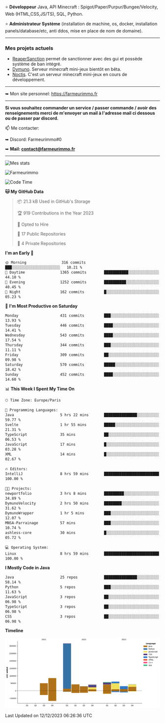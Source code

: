 ⭐ **Développeur** Java, API Minecraft : Spigot/Paper/Purpur/Bungee/Velocity, Web (HTML,CSS,JS/TS), SQL, Python.

⭐ **Administrateur Système** (installation de machine, os, docker, installation panels/database/etc, anti ddos, mise en place de nom de domaine).

---

### Mes projets actuels
- [ReaperSanction](https://www.spigotmc.org/resources/reapersanction.89580/) permet de sanctionner avec des gui et possède système de ban intégré.
- [Dymuno](https://discord.gg/dymuno-community-986460742293282886). Serveur minecraft mini-jeux bientôt en bêta.
- [Noctis](https://discord.gg/ydRurvUJ8U). C'est un serveur minecraft mini-jeux en cours de développement.

---

➥ Mon site personnel: https://farmeurimmo.fr

---

**Si vous souhaitez commander un service / passer commande / avoir des renseignements merci de m'envoyer un mail à l'adresse mail ci dessous ou de passer par discord.**

📫 Me contacter:
 
   ➥ Discord: Farmeurimmo#0
   
   ➥ **Mail: contact@farmeurimmo.fr**

---

![Mes stats](https://github-readme-stats.farmeurimmo.fr/api?username=Farmeurimmo&count_private=true&show_icons=true&theme=radical)

<img src="https://komarev.com/ghpvc/?username=Farmeurimmo" alt="Farmeurimmo" />

<!--START_SECTION:waka-->
![Code Time](http://img.shields.io/badge/Code%20Time-1%2C043%20hrs%206%20mins-blue)

**🐱 My GitHub Data** 

> 📦 21.3 kB Used in GitHub's Storage 
 > 
> 🏆 919 Contributions in the Year 2023
 > 
> 💼 Opted to Hire
 > 
> 📜 17 Public Repositories 
 > 
> 🔑 4 Private Repositories 
 > 
**I'm an Early 🐤** 

```text
🌞 Morning                316 commits         ███░░░░░░░░░░░░░░░░░░░░░░   10.21 % 
🌆 Daytime                1365 commits        ███████████░░░░░░░░░░░░░░   44.10 % 
🌃 Evening                1252 commits        ██████████░░░░░░░░░░░░░░░   40.45 % 
🌙 Night                  162 commits         █░░░░░░░░░░░░░░░░░░░░░░░░   05.23 % 
```
📅 **I'm Most Productive on Saturday** 

```text
Monday                   431 commits         ███░░░░░░░░░░░░░░░░░░░░░░   13.93 % 
Tuesday                  446 commits         ████░░░░░░░░░░░░░░░░░░░░░   14.41 % 
Wednesday                543 commits         ████░░░░░░░░░░░░░░░░░░░░░   17.54 % 
Thursday                 344 commits         ███░░░░░░░░░░░░░░░░░░░░░░   11.11 % 
Friday                   309 commits         ██░░░░░░░░░░░░░░░░░░░░░░░   09.98 % 
Saturday                 570 commits         █████░░░░░░░░░░░░░░░░░░░░   18.42 % 
Sunday                   452 commits         ████░░░░░░░░░░░░░░░░░░░░░   14.60 % 
```


📊 **This Week I Spent My Time On** 

```text
🕑︎ Time Zone: Europe/Paris

💬 Programming Languages: 
Java                     5 hrs 22 mins       ███████████████░░░░░░░░░░   59.77 % 
Svelte                   1 hr 55 mins        █████░░░░░░░░░░░░░░░░░░░░   21.31 % 
TypeScript               35 mins             ██░░░░░░░░░░░░░░░░░░░░░░░   06.53 % 
JavaScript               17 mins             █░░░░░░░░░░░░░░░░░░░░░░░░   03.28 % 
XML                      14 mins             █░░░░░░░░░░░░░░░░░░░░░░░░   02.67 % 

🔥 Editors: 
IntelliJ                 8 hrs 59 mins       █████████████████████████   100.00 % 

🐱‍💻 Projects: 
newportfolio             3 hrs 8 mins        █████████░░░░░░░░░░░░░░░░   34.89 % 
DymunoVelocity           2 hrs 50 mins       ████████░░░░░░░░░░░░░░░░░   31.62 % 
DymunoWrapper            1 hr 5 mins         ███░░░░░░░░░░░░░░░░░░░░░░   12.07 % 
MNSA-Parrainage          57 mins             ███░░░░░░░░░░░░░░░░░░░░░░   10.74 % 
ashless-core             30 mins             █░░░░░░░░░░░░░░░░░░░░░░░░   05.72 % 

💻 Operating System: 
Linux                    8 hrs 59 mins       █████████████████████████   100.00 % 
```

**I Mostly Code in Java** 

```text
Java                     25 repos            ███████████████░░░░░░░░░░   58.14 % 
Python                   5 repos             ███░░░░░░░░░░░░░░░░░░░░░░   11.63 % 
JavaScript               3 repos             ██░░░░░░░░░░░░░░░░░░░░░░░   06.98 % 
TypeScript               3 repos             ██░░░░░░░░░░░░░░░░░░░░░░░   06.98 % 
CSS                      3 repos             ██░░░░░░░░░░░░░░░░░░░░░░░   06.98 % 
```



**Timeline**

![Lines of Code chart](https://raw.githubusercontent.com/Farmeurimmo/Farmeurimmo/main/assets/bar_graph.png)


 Last Updated on 12/12/2023 06:26:36 UTC
<!--END_SECTION:waka-->
